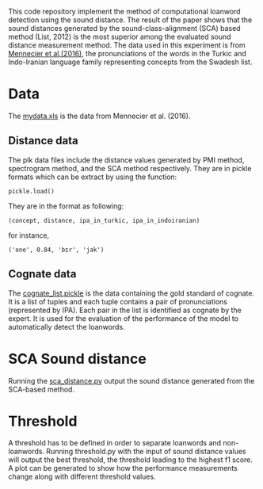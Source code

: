 This code repository implement the method of computational loanword detection using the sound distance. The result of the paper shows that the sound distances generated by the sound-class-alignment (SCA) based method (List, 2012) is the most superior among the evaluated sound distance measurement method. The data used in this experiment is from [Mennecier et al.(2016)](http://booksandjournals.brillonline.com/content/journals/10.1163/22105832-00601015), the pronunciations of the words in the Turkic and Indo-Iranian language family representing concepts from the Swadesh list. 


# Data 

The [mydata.xls]() is the data from Mennecier et al. (2016). 


## Distance data

The plk data files include the distance values generated by PMI method, spectrogram method, and the SCA method respectively. They are in pickle formats which can be extract by using the function: 

```
pickle.load()
```

They are in the format as following: 

```
(concept, distance, ipa_in_turkic, ipa_in_indoiranian)
```

for instance, 

```
('one', 0.84, 'bɪr', 'jak')
```

## Cognate data
The [cognate_list.pickle](https://github.com/jayliqinzhang/computational-loanword-detection/blob/master/data/cognate_list.pickle) is the data containing the gold standard of cognate. It is a list of tuples and each tuple contains a pair of pronunciations (represented by IPA). Each pair in the list is identified as cognate by the expert. It is used for the evaluation of the performance of the model to automatically detect the loanwords. 


# SCA Sound distance

Running the [sca_distance.py](https://github.com/jayliqinzhang/computational-loanword-detection/blob/master/sca_distance.py) output the sound distance generated from the SCA-based method. 


# Threshold

A threshold has to be defined in order to separate loanwords and non-loanwords. Running threshold.py with the input of sound distance values will output the best threshold, the threshold leading to the highest f1 score. A plot can be generated to show how the performance measurements change along with different threshold values.  



